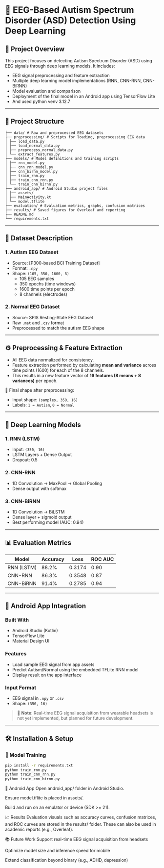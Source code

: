 # 🧠 EEG-Based Autism Spectrum Disorder (ASD) Detection Using Deep Learning

## 📌 Project Overview

This project focuses on detecting Autism Spectrum Disorder (ASD) using EEG signals through deep learning models. It includes:

- EEG signal preprocessing and feature extraction
- Multiple deep learning model implementations (RNN, CNN-RNN, CNN-BiRNN)
- Model evaluation and comparison
- Deployment of the final model in an Android app using TensorFlow Lite
- And used python venv 3.12.7

---

## 📂 Project Structure
```
├── data/ # Raw and preprocessed EEG datasets
├── preprocessing/ # Scripts for loading, preprocessing EEG data
│ ├── load_data.py
│ ├── load_normal_data.py
│ ├── preprocess_normal_data.py
│ └── extract_features.py
├── models/ # Model definitions and training scripts
│ ├── rnn_model.py
│ ├── cnn_rnn_model.py
│ ├── cnn_birnn_model.py
│ ├── train_rnn.py
│ ├── train_cnn_rnn.py
│ └── train_cnn_birnn.py
├── android_app/ # Android Studio project files
│ ├── assets/
│ ├── MainActivity.kt
│ └── model.tflite
├── evaluation/ # Evaluation metrics, graphs, confusion matrices
├── results/ # Saved figures for Overleaf and reporting
├── README.md
└── requirements.txt
```

---

## 🧪 Dataset Description

### 1. Autism EEG Dataset
- Source: [P300-based BCI Training Dataset]
- Format: `.npy`
- Shape: `(105, 350, 1600, 8)`  
  - 105 EEG samples  
  - 350 epochs (time windows)  
  - 1600 time points per epoch  
  - 8 channels (electrodes)

### 2. Normal EEG Dataset
- Source: SPIS Resting-State EEG Dataset
- Raw `.mat` and `.csv` format
- Preprocessed to match the autism EEG shape

---

## ⚙️ Preprocessing & Feature Extraction

- All EEG data normalized for consistency.
- Feature extraction performed by calculating **mean and variance** across time points (1600) for each of the 8 channels.
- This results in a new feature vector of **16 features (8 means + 8 variances)** per epoch.

📌 Final shape after preprocessing:  
- Input shape: `(samples, 350, 16)`  
- Labels: `1 = Autism`, `0 = Normal`

---

## 🧠 Deep Learning Models

### 1. RNN (LSTM)
- Input: `(350, 16)`
- LSTM Layers + Dense Output
- Dropout: 0.5

### 2. CNN-RNN
- 1D Convolution → MaxPool → Global Pooling
- Dense output with softmax

### 3. CNN-BiRNN
- 1D Convolution → BiLSTM
- Dense layer + sigmoid output
- Best performing model (AUC: 0.94)

---

## 📊 Evaluation Metrics

| Model         | Accuracy | Loss   | ROC AUC |
|---------------|----------|--------|---------|
| RNN (LSTM)    | 88.2%    | 0.3174 | 0.90    |
| CNN-RNN       | 86.3%    | 0.3548 | 0.87    |
| CNN-BiRNN     | 91.4%    | 0.2785 | 0.94    |

---

## 📱 Android App Integration

### Built With
- Android Studio (Kotlin)
- TensorFlow Lite
- Material Design UI

### Features
- Load sample EEG signal from app assets
- Predict Autism/Normal using the embedded TFLite RNN model
- Display result on the app interface

### Input Format
- EEG signal in `.npy` or `.csv`
- Shape: `(350, 16)`

> 🚫 **Note**: Real-time EEG signal acquisition from wearable headsets is not yet implemented, but planned for future development.

---

## 🛠️ Installation & Setup

### 🧠 Model Training
```bash
pip install -r requirements.txt
python train_rnn.py
python train_cnn_rnn.py
python train_cnn_birnn.py
```


📱 Android App
Open android_app/ folder in Android Studio.

Ensure model.tflite is placed in assets/.

Build and run on an emulator or device (SDK >= 21).

📈 Results
Evaluation visuals such as accuracy curves, confusion matrices, and ROC curves are stored in the results/ folder. These can also be used in academic reports (e.g., Overleaf).

📚 Future Work
Support real-time EEG signal acquisition from headsets

Optimize model size and inference speed for mobile

Extend classification beyond binary (e.g., ADHD, depression)
